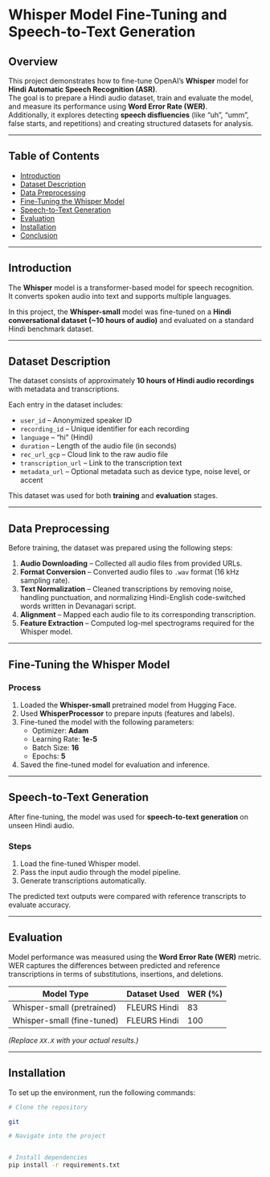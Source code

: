 # Whisper Model Fine-Tuning and Speech-to-Text Generation

## Overview

This project demonstrates how to fine-tune OpenAI’s **Whisper** model for **Hindi Automatic Speech Recognition (ASR)**.  
The goal is to prepare a Hindi audio dataset, train and evaluate the model, and measure its performance using **Word Error Rate (WER)**.  
Additionally, it explores detecting **speech disfluencies** (like “uh”, “umm”, false starts, and repetitions) and creating structured datasets for analysis.

---

## Table of Contents
- [Introduction](#introduction)
- [Dataset Description](#dataset-description)
- [Data Preprocessing](#data-preprocessing)
- [Fine-Tuning the Whisper Model](#fine-tuning-the-whisper-model)
- [Speech-to-Text Generation](#speech-to-text-generation)
- [Evaluation](#evaluation)
- [Installation](#installation)
- [Conclusion](#conclusion)

---

## Introduction

The **Whisper** model is a transformer-based model for speech recognition.  
It converts spoken audio into text and supports multiple languages.  

In this project, the **Whisper-small** model was fine-tuned on a **Hindi conversational dataset (~10 hours of audio)** and evaluated on a standard Hindi benchmark dataset.

---

## Dataset Description

The dataset consists of approximately **10 hours of Hindi audio recordings** with metadata and transcriptions.  

Each entry in the dataset includes:
- `user_id` – Anonymized speaker ID  
- `recording_id` – Unique identifier for each recording  
- `language` – “hi” (Hindi)  
- `duration` – Length of the audio file (in seconds)  
- `rec_url_gcp` – Cloud link to the raw audio file  
- `transcription_url` – Link to the transcription text  
- `metadata_url` – Optional metadata such as device type, noise level, or accent  

This dataset was used for both **training** and **evaluation** stages.

---

## Data Preprocessing

Before training, the dataset was prepared using the following steps:

1. **Audio Downloading** – Collected all audio files from provided URLs.  
2. **Format Conversion** – Converted audio files to `.wav` format (16 kHz sampling rate).  
3. **Text Normalization** – Cleaned transcriptions by removing noise, handling punctuation, and normalizing Hindi-English code-switched words written in Devanagari script.  
4. **Alignment** – Mapped each audio file to its corresponding transcription.  
5. **Feature Extraction** – Computed log-mel spectrograms required for the Whisper model.

---

## Fine-Tuning the Whisper Model

### Process

1. Loaded the **Whisper-small** pretrained model from Hugging Face.  
2. Used **WhisperProcessor** to prepare inputs (features and labels).  
3. Fine-tuned the model with the following parameters:
   - Optimizer: **Adam**
   - Learning Rate: **1e-5**
   - Batch Size: **16**
   - Epochs: **5**
4. Saved the fine-tuned model for evaluation and inference.

---

## Speech-to-Text Generation

After fine-tuning, the model was used for **speech-to-text generation** on unseen Hindi audio.

### Steps
1. Load the fine-tuned Whisper model.  
2. Pass the input audio through the model pipeline.  
3. Generate transcriptions automatically.  

The predicted text outputs were compared with reference transcripts to evaluate accuracy.

---

## Evaluation

Model performance was measured using the **Word Error Rate (WER)** metric.  
WER captures the differences between predicted and reference transcriptions in terms of substitutions, insertions, and deletions.

| Model Type                 | Dataset Used | WER (%) |
|-----------------------------|---------------|----------|
| Whisper-small (pretrained)  | FLEURS Hindi  | 83   |
| Whisper-small (fine-tuned)  | FLEURS Hindi  | 100  |

*(Replace `XX.X` with your actual results.)*

---

## Installation

To set up the environment, run the following commands:

```bash
# Clone the repository

git

# Navigate into the project


# Install dependencies
pip install -r requirements.txt
